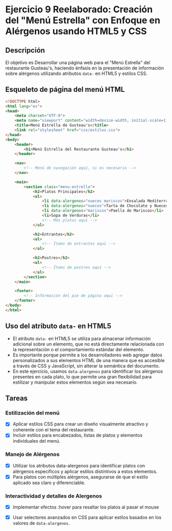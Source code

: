 # Ejercicio 9 Reelaborado: Creación del "Menú Estrella" con Enfoque en Alérgenos usando HTML5 y CSS

## Descripción 

El objetivo es Desarrollar una página web para el "Menú Estrella" del restaurante Gusteau's, haciendo énfasis en la presentación de información sobre alérgenos utilizando atributos `data-` en HTML5 y estilos CSS.

## Esqueleto de página del menú HTML

```html
<!DOCTYPE html>
<html lang="es">
<head>
    <meta charset="UTF-8">
    <meta name="viewport" content="width=device-width, initial-scale=1.0">
    <title>Menú Estrella de Gusteau's</title>
    <link rel="stylesheet" href="css/estilos.css">
</head>
<body>
    <header>
        <h1>Menú Estrella del Restaurante Gusteau's</h1>
    </header>

    <nav>
        <!-- Menú de navegación aquí, si es necesario -->
    </nav>

    <main>
        <section class="menu-estrella">
            <h2>Platos Principales</h2>
            <ul>
                <li data-alergenos="nueces mariscos">Ensalada Mediterránea con Nueces y Gambas</li>
                <li data-alergenos="nueces">Tarta de Chocolate y Nueces</li>
                <li data-alergenos="mariscos">Paella de Mariscos</li>
                <li>Sopa de Verduras</li>
                <!-- Más platos aquí -->
            </ul>

            <h2>Entrantes</h2>
            <ul>
                <!-- Ítems de entrantes aquí -->
            </ul>

            <h2>Postres</h2>
            <ul>
                <!-- Ítems de postres aquí -->
            </ul>
        </section>
    </main>

    <footer>
        <!-- Información del pie de página aquí -->
    </footer>
</body>
</html>
```

## Uso del atributo `data-` en HTML5

- El atributo `data-` en HTML5 se utiliza para almacenar información adicional sobre un elemento, que no está directamente relacionada con la representación o el comportamiento estándar del elemento.
- Es importante porque permite a los desarrolladores web agregar datos personalizados a sus elementos HTML de una manera que es accesible a través de CSS y JavaScript, sin alterar la semántica del documento.
- En este ejercicio, usamos `data-alergenos` para identificar los alérgenos presentes en cada plato, lo que permite una gran flexibilidad para estilizar y manipular estos elementos según sea necesario.

## Tareas

### Estilización del menú

- [x] Aplicar estilos CSS para crear un diseño visualmente atractivo y coherente con el tema del restaurante.
- [x] Incluir estilos para encabezados, listas de platos y elementos individuales del menú.

### Manejo de Alérgenos

- [x] Utilizar los atributos data-alergenos para identificar platos con alérgenos específicos y aplicar estilos distintivos a estos elementos.
- [x] Para platos con múltiples alérgenos, asegurarse de que el estilo aplicado sea claro y diferenciable.

### Interactividad y detalles de Alergenos

- [x] Implementar efectos :hover para resaltar los platos al pasar el mouse
- [x] Usar selectores avanzados en CSS para aplicar estilos basados en los valores de `data-alergenos`.


